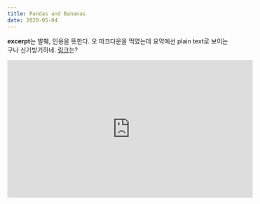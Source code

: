 ```yaml
---
title: Pandas and Bananas
date: 2020-05-04
---
```


**excerpt**는 발췌, 인용을 뜻한다. 오 마크다운을 먹였는데 요약에선 plain text로 보이는구나 신기방기하네. [링크](https://github.com)는?

<iframe width="560" height="315" src="https://www.youtube.com/embed/4SZl1r2O_bY" frameborder="0" allow="accelerometer; autoplay; encrypted-media; gyroscope; picture-in-picture" allowfullscreen></iframe>
